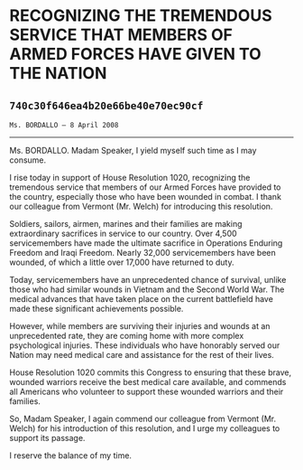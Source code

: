 # RECOGNIZING THE TREMENDOUS SERVICE THAT MEMBERS OF ARMED FORCES HAVE  GIVEN TO THE NATION
## `740c30f646ea4b20e66be40e70ec90cf`
`Ms. BORDALLO — 8 April 2008`

---


Ms. BORDALLO. Madam Speaker, I yield myself such time as I may 
consume.

I rise today in support of House Resolution 1020, recognizing the 
tremendous service that members of our Armed Forces have provided to 
the country, especially those who have been wounded in combat. I thank 
our colleague from Vermont (Mr. Welch) for introducing this resolution.

Soldiers, sailors, airmen, marines and their families are making 
extraordinary sacrifices in service to our country. Over 4,500 
servicemembers have made the ultimate sacrifice in Operations Enduring 
Freedom and Iraqi Freedom. Nearly 32,000 servicemembers have been 
wounded, of which a little over 17,000 have returned to duty.

Today, servicemembers have an unprecedented chance of survival, 
unlike those who had similar wounds in Vietnam and the Second World 
War. The medical advances that have taken place on the current 
battlefield have made these significant achievements possible.

However, while members are surviving their injuries and wounds at an 
unprecedented rate, they are coming home with more complex 
psychological injuries. These individuals who have honorably served our 
Nation may need medical care and assistance for the rest of their 
lives.

House Resolution 1020 commits this Congress to ensuring that these 
brave, wounded warriors receive the best medical care available, and 
commends all Americans who volunteer to support these wounded warriors 
and their families.

So, Madam Speaker, I again commend our colleague from Vermont (Mr. 
Welch) for his introduction of this resolution, and I urge my 
colleagues to support its passage.

I reserve the balance of my time.